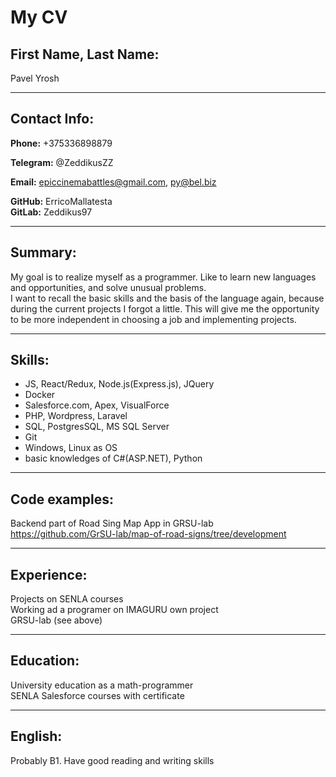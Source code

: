 # My CV

## First Name, Last Name:
 Pavel Yrosh
 
***
## Contact Info:
**Phone:** +375336898879  

**Telegram:** @ZeddikusZZ
 
**Email:** epiccinemabattles@gmail.com, py@bel.biz  
 
**GitHub:** ErricoMallatesta  
**GitLab:** Zeddikus97  
 
***
## Summary:
 My goal is to realize myself as a programmer. Like to learn new languages and opportunities, and solve unusual problems.   
 I want to recall the basic skills and the basis of the language again, because during the current projects I forgot a little. This will give me the opportunity to be more independent in choosing a job and implementing projects.

***
## Skills:
 * JS, React/Redux, Node.js(Express.js), JQuery
 * Docker
 * Salesforce.com, Apex, VisualForce
 * PHP, Wordpress, Laravel
 * SQL, PostgresSQL, MS SQL Server
 * Git  
 * Windows, Linux as OS
 * basic knowledges of C#(ASP.NET), Python 

***
## Code examples:
 Backend part of Road Sing Map App in GRSU-lab  
 https://github.com/GrSU-lab/map-of-road-signs/tree/development

***
## Experience: 
 Projects on SENLA courses  
 Working ad a programer on IMAGURU own project  
 GRSU-lab (see above)

***
## Education:
 University education as a math-programmer  
 SENLA Salesforce courses with certificate

*** 
## English: 
 Probably B1. Have good reading and writing skills
